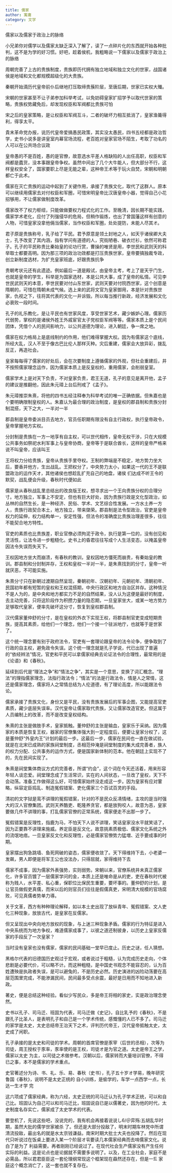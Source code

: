 ```yaml
---
title: 儒家
author: 寓庸
category: 文学
---
```

           

儒家以及儒家于政治上的脉络

 小兄弟你对儒学以及儒家太缺乏深入了解了，读了一点碎片化的东西就开始各种批判，这不是为学的好习惯。好吧，趁着侯机，我粗略说一下儒家以及儒家于政治上的脉络

 周朝完善了上古的贵族制度，贵族即历代拥有独立地域和独立文化的世家，战国诸侯是地域和文化都规模超级化的大贵族。

 秦朝开始滴历代皇帝前仆后继地打压取缔贵蔟阶层，至唐后期，世家已实权大殱。

 宋朝的世家甚至不让子弟参加科举考试，以免妨碍皇家扩招学予以取代世家的策略，贵族权势藏免后，却发现权臣和军阀都比贵族可怕

 宋之后的皇家策略，是让权臣和军阀互斗，二者的破坏力相互抵消了，皇家渔籥得利，得享太平。

 貴末革命党办报，说历代皇帝爱搞愚民政策，其实没太愚民，四书五经都是政治哲学，史书小说多是讲皇室内幕官场流程，老百姓对皇家官场不陌生，考取了功名的人可以在公共场合议政

 皇帝愚的不是百姓，愚的是官僚，故意选水平差人格缺陷的人出任高职，权臣和军阀都是蠹货，没本事跟皇帝争权。虽然中间出了几个大牛能人，但大部分不行，这样皇权安全了，国家要职上尽是无能之辈，这种帝王术等于玩火自焚，宋朝和明朝都亡于此术。

 儒家在灭亡贵族的运动中起到了关键作用，承接了贵族文化，取代了这群人。原本可以继续用儒家去对付权臣和军圈，可惜宋明皇帝比汉唐皇帝小器，觉得自己小花招够用，不让儒家做制度改革。

 儒家改不了权力枢纽，只能做做要权力程式化的工作。至晚清，因长期不能实践，儒家学术老化，应付了列强侵华的危局，但稍作锻炼，也出了曾国藩这样有创意的人物，可惜皇家没拿他倆当儒家，当作权臣和军圈，处处提防，未能人尽其オ。

 君子原是贵族称号，乳子给了平民。君予原意是领土封地之人，如天乎诸侯卿大夫士，孔予改变了其内涵，指有学问有道德的人，究街陋巷、破衣烂衫，依然可称君子。孔子的平民称贵比秦始皇的论功行赏，曹操的唯贤是用，李世民和武则天的科举取士都要高明。因为那三项的政治功效都是打压贵族世家，皇帝要搞独裁专政，创立新制度选材，为扩充皇家班底，好跟贵族抗争

 贵朝考状元还有此遗迹。例如最后一道是殿试，由皇帝主考，考上了是天乎门生，也就是皇帝的学生，科举是为国家选材，本是公共大事，成了皇帝的私情。可见李世民武则天的本意，李世民要对付山东世家，武则天要对付院西世家，这个创意是隋朝的，可惜在隋朝未成气候。选上来的武将文官为皇家御用，本是针对贵族世家，仇视之下，往将其代表的文化一井诉毁。所以每当推行新政，经济发展和文化必衰败一段时间。

 孔子的礼乐教化，是让平民也有世家风度，享受世家艺术，藏少嫉妒心理。儒家历代弱势，掌权的是诸侯外姓王外戚宦官太子党权臣军阀等等。儒家本质上是个民间团体，凭借个人的民间影响力，以公共道德为理论，进入朝廷，争一席之地。

 儒家在权力格局上是底线制约的作用，他们难得掌握大权。因为有儒家这个底线，所经大乱，汉人不至于像古巴比伦人那样灭种。灾后重建，儒家会大放异彩，拨乱反正，再造社会。

 皇家每每得了儒家的好处后，会在次要制度上遵循儒家的外观，但社会重建后，井不按照儒家理念运作，因为儒家本质上是反皇权的，重用儒家，会削弱皇室。

 儒家学术上是对天下负责，不对皇家负贵，君王无道，孔子的意见是离开他，孟子的建议是推翻他，因此朱元璋上台后刑戒了《孟子》。

 朱元璋推崇朱熹，将他的四书五经注释奉为科举考试的唯一正确依据。但朱嘉也是个要明确限制皇权的人。朱嘉认为最合理的政治制度，是皇权的郡县制和贵族分封制混搭，天下之大，一半对一半

 郡县制是皇帝委派目员去地方，官员任职期有限没有自主行政权，执行皇帝政令，皇帝掌握地方实权。

 分封制是贵族在一方一地享有自主权，可以世代相传，皇帝无权干涉，只在大规模公共事务如祭祀水利军事上与皇帝协商，皇帝等于是联合酋长，这样的皇帝严格来说不叫皇帝，应该叫王

 王将权力分给贵族，皇帝从贵族手里夺权。王制的弊端是不稳定，地方势力坐大后，要香并他方，生出战乱。王把权分了，中央势力太小，如果这一代的王不是联盟政治的运作天オ，其他诸侯也想趁乱扩充自己的地盘，诸侯 们达成不听王令的默契，战乱便会升级，春秋时代便如此

 儒家是从春秋战乱里总结出的改良版王权，想寻求出一个王向贵族分权的合理分寸。地方独立，军事上不安定，但也有巨大好处，因为贵族行政是文化型政治，如丛林的自然生长，是一种经济、民俗、学术、文艺综合性发展。一方水土养一方人，贵族行政契合本土，地方独立，带来棨荣。郡县制是法令型政治，官吏是皇帝权力的延伸，权力结构单一，安定性强，但法令的准确度比贵族治理差很多，往往不能契合地方特性。

 官吏的素质也比贵族差，职业官僚必须拘泥于政令，执行是第一位的，没有创见和灵活性，让法令进一步粗糙化。史书上的昏君往往写成个人生活变态，以掩盖皇帝因法令失误而失天下。

 王权因地方坐大而崩溃，有春秋的教训，皇权因地方僵死而崩贵，有秦始皇的教训。郡县制和分封制并存，王权和皇权一半对一半，是朱熹找到的分寸，皇帝一听就厌恶，不可能实施。

 朱熹分寸只在新朝过渡期自然呈现，秦朝初年、汉朝初年、元朝初年、清朝初年、民国初年都有短暂的皇权和王权混搭期，中央行政区和地方自治区并存。这种情況不是人为的，是中央和地方都实力不足的自然结果，没人认为这便是最好的制度，去主动完善，只将这阶段作为积攒力量的隐忍期，一旦皇家坐大，或某一地方势力足够取代皇家，便率先破坏这分寸，恢复到皇权郡县制。

 汉代儒家董仲舒的分寸，是在皇权的外衣下实现王权，将郡县制官吏变成短期贵族，提高其素质，给他们一个理念，他们一个接一个驻派地庁，也就等于是世家了。

 这个统一理念要有别于政府法令，官吏有一套理论跟皇帝的法令论争，便争取到了行政的自主权，避免政令失误。这个统一理念就是孔子学说，代已出现了普遍的“依经辫法”情况，官吏和平民可以拿儒家经典去论证法令的合理性，最常用的是《论语》和《春秋》。

 延续到后代是“理法之争”和“情法之争”，其实是一个意思，变换了词汇概念。“理法”的理指儒家理念，法指行政法令；“情法”的法是行政法令，情是人之常情，这还是儒家理念，儒家将人之常情总结为人伦道德，有了理论高度，所以能跟法令论。

 儒家承接了贵族文化，身份又是平民，没有贵族发展后的军事企图，又能提高官吏素质，藏少底层失误率。汉代皇帝让儒家取代贵族，又让儒家改造官吏。但这属于人员编制上的改革，而不是改变皇权结构。

 朱熹的主张是做肢手术，皇家抵触。董仲舒的主张是输血，皇家乐于采纳。因为儒家的本质是恢复王权，器家的官僚集体强大到一定程度后，便要让皇家分权了，这是董仲舒“外皇内王”计划的最后一步。这最后一步，儒家在民间也一直在做试验，就是在北宋已成熟的家族祠堂制度，丞相范仲淹是祠堂制度的集大成完善者，族人的权力分配、公共事务的运作方式，便是国家新体制的范本。他在朝廷上实现不了的，先在民间实现了。

 朱熹是祠堂集体商议方式的完善者，所谓“约会”，这个词在今天还活着，用来形容年轻人谈恋爱。祠堂理念成了生活常识，实在的人间状态，一旦改了皇权，天下不会动荡。准备工作做得这么好，可惜儒家始终没走成这一步。因为皇家有应对葷略，纵容定臣捣乱、制造冤假错案、吏化儒家三个百试百灵的手段。

 清初的文字狱是鸾不讲理的冤假错案，针对的不是民众反凊情绪，主攻的是当时强大的汉人官僚集团。武则天养酷吏、乾隆养贪官，都是放狗咬人，故意为恶，皇家要做几件不讲理的事，打乱儒家官僚的正常系统，儒家便走不出那一步了。

 冤假错案是反理性，指鹿为马，不怕天下人说不讲理，笑话皇家没水平就笑话了，因为正要靠不讲理来施威。养定臣是反文化，故意挑素质极低、儒家文化系统之外的流氓地痞。一旦皇家反文化和反理性，必是儒家官僚势力猛増、近手要成事的时期。

 皇家摆出狗急跳墙、鱼死网破的姿态，儒家便收敛了。天下得维持下去，小老婆一发飙，男人即便是将军王公也没法办，只得屈就，家得维持下去

 儒家不成事，因为儒家外表强势，实则弱势。宋朝以来，官僚系统井未真正儒家化，许多官员镀了一层儒家学问的金，本质上还是唯命是从的吏，吏在春秋时代被称为贱人，水平差、私心重，保职位比保民生重要，要坏事的。董仲舒的计划，是让官员做假吏真儒，而宋以后的则官员们往往是假儒真吏，宋明清大规模的官场腐败，可见真儒者势单力導。

 关于文革，西方有种种理论解释，如以本土史出现了放纵青年、冤假错案、文人吏化三种现象，放放古代，是皇家在反儒家。

 但又呈现出中央向地方放权的现象，与上迷三种现象矛盾。儒家的行为特征是进入中央系统而为地方争权，难道儒家成事了，以彼之道还制彼身，以历史上皇家反儒家的手段反了一次皇家？

 当时没有皇家也没有儒家，儒家的民间基础一堂早已度止。历史之谜，任人猜想。
            

黑格尔代表的旧德国历史观过于宏观，或者说过于粗糙，认为完成历史走向，个体悲剧是必要代价，可以略不计。而这种粗糙，是中国史书观念不能容忍的，认为百姓遭殃是执政者失误，是可以避兔的，不是历史必然。历史演进的凶险动荡要在高层范围里完成，不能渗漏民间，民间最多受点余震，最好是日用而不知地进入新政。

 著史，便是总结这种经验。看似少写民众，多是帝王将相的家史，实是政治理念使然。

 史书以孔子、司马迁、班固为代表，司马迁做《史记》，自比乳予的《春秋》，不是跟孔子比圣人，是表明孔子和自己是一个学术传统，感慨懂的人已不多了。司马迁的家学是太史，太史总结帝王治天下之术，评判历代帝王，汉代皇帝抵触太史，太史成了闲职。

 孔子承接的是太史和司徒的学术。周朝的首席官僚是豕宰（后世的丞相），次等为司徒，周王授权于豕率，豕率使的是王权，司徒オ是为官之道。太史是帝王之学，儒家以太史 为主，以司徒之术做参考。汉朝以后，儒家转而大量培训官僚，不得已之事，本不是儒家的学术重点。

 史官著述分为诗、书、礼、乐、易、春秋（史书），孔子五十岁オ学易，晚年研究鲁国《春秋》，说明不是太史正统的 自小训练，是偷学的，车学一点西学一点，长达一生オ学 完

 这六项成了儒家经典，称为六经，太史正统的司马迁认为孔子学术正统，可以和自己比。班固认为自己可以和司马迁比，班固说自已是以儒著史，因为他的时代，太史制度名存实亡，儒家成了太史学术的代表。

 要登机了，先说这些吧，没说完的，我有机会再接着说说し6/＠弈殇:五胡乱华时期，虽然大批的儒学世家被杀 了。但还是大部分投敌了，明末时期车林党中所谓清流投敌，最出名的就是水太京钱谦益。南宋时期大批士大夫也投降了。然后在现代只听说过在饭桌上要进入某一个阶层オ묶要读几本儒家经典而去啃儒家文化。说白了是为了 利益需要。再者刚刚已经说过了。在现代社会生产儒家没有产生任何实际的利益。这是论点也是论据就不需要多说明了。以及，在工业社会，家庭不是必需品，所以君君臣臣这一套伦理纲常现这个框架现在贔然还存在，但是一트 家庭这个概念消亡了，这一套也就不复存在。